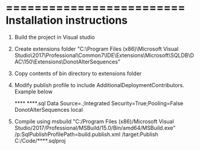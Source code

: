 ﻿


=========================
Installation instructions
=========================
1. Build the project in Visual studio
2. Create extensions folder "C:\Program Files (x86)\Microsoft Visual Studio\2017\Professional\Common7\IDE\Extensions\Microsoft\SQLDB\DAC\150\Extensions\DonotAlterSequences"
3. Copy contents of bin directory to extensions folder
4. Modify publish profile to include AdditionalDeploymentContributors. Example below

	<?xml version="1.0" encoding="utf-8"?>
	<Project ToolsVersion="4.0" xmlns="http://schemas.microsoft.com/developer/msbuild/2003">
	  <PropertyGroup>
		<TargetDatabaseName>****</TargetDatabaseName>
		<DeployScriptFileName>****.sql</DeployScriptFileName>
		<TargetConnectionString>Data Source=.;Integrated Security=True;Pooling=False</TargetConnectionString>
		<AdditionalDeploymentContributors>DonotAlterSequences</AdditionalDeploymentContributors>
	  </PropertyGroup>
	  <ItemGroup>
		<SqlCmdVariable Include="Environment">
		  <Value>local</Value>
		</SqlCmdVariable>
	  </ItemGroup>
	</Project>


5. Compile using msbuild
"C:/Program Files (x86)/Microsoft Visual Studio/2017/Professional/MSBuild/15.0/Bin/amd64/MSBuild.exe" /p:SqlPublishProfilePath=build.publish.xml /target:Publish C:/Code/****.sqlproj
